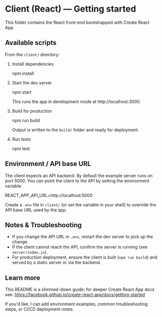 
# Client (React) — Getting started

This folder contains the React front-end bootstrapped with Create React App.

## Available scripts

From the `client/` directory:

1. Install dependencies

	npm install

2. Start the dev server

	npm start

	This runs the app in development mode at http://localhost:3000.

3. Build for production

	npm run build

	Output is written to the `build/` folder and ready for deployment.

4. Run tests

	npm test

## Environment / API base URL

The client expects an API backend. By default the example server runs on port 5000. You can point the client to the API by setting the environment variable:

  REACT_APP_API_URL=http://localhost:5000

Create a `.env` file in `client/` (or set the variable in your shell) to override the API base URL used by the app.

## Notes & Troubleshooting

- If you change the API URL in `.env`, restart the dev server to pick up the change.
- If the client cannot reach the API, confirm the server is running (see `server/index.js`).
- For production deployment, ensure the client is built (`npm run build`) and served by a static server or via the backend.

## Learn more

This README is a slimmed-down guide; for deeper Create React App docs see:
https://facebook.github.io/create-react-app/docs/getting-started

If you'd like, I can add environment examples, common troubleshooting steps, or CI/CD deployment notes.
